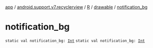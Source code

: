 [app](../../../index.md) / [android.support.v7.recyclerview](../../index.md) / [R](../index.md) / [drawable](index.md) / [notification_bg](./notification_bg.md)

# notification_bg

`static val notification_bg: `[`Int`](https://kotlinlang.org/api/latest/jvm/stdlib/kotlin/-int/index.html)
`static val notification_bg: `[`Int`](https://kotlinlang.org/api/latest/jvm/stdlib/kotlin/-int/index.html)